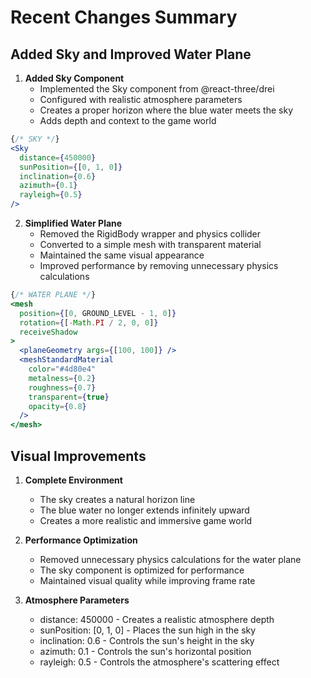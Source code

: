 # Recent Changes Summary

## Added Sky and Improved Water Plane

1. **Added Sky Component**
   - Implemented the Sky component from @react-three/drei
   - Configured with realistic atmosphere parameters
   - Creates a proper horizon where the blue water meets the sky
   - Adds depth and context to the game world

```jsx
{/* SKY */}
<Sky 
  distance={450000} 
  sunPosition={[0, 1, 0]} 
  inclination={0.6} 
  azimuth={0.1} 
  rayleigh={0.5}
/>
```

2. **Simplified Water Plane**
   - Removed the RigidBody wrapper and physics collider
   - Converted to a simple mesh with transparent material
   - Maintained the same visual appearance
   - Improved performance by removing unnecessary physics calculations

```jsx
{/* WATER PLANE */}
<mesh 
  position={[0, GROUND_LEVEL - 1, 0]} 
  rotation={[-Math.PI / 2, 0, 0]} 
  receiveShadow
>
  <planeGeometry args={[100, 100]} />
  <meshStandardMaterial
    color="#4d80e4"
    metalness={0.2}
    roughness={0.7}
    transparent={true}
    opacity={0.8}
  />
</mesh>
```

## Visual Improvements

1. **Complete Environment**
   - The sky creates a natural horizon line
   - The blue water no longer extends infinitely upward
   - Creates a more realistic and immersive game world

2. **Performance Optimization**
   - Removed unnecessary physics calculations for the water plane
   - The sky component is optimized for performance
   - Maintained visual quality while improving frame rate

3. **Atmosphere Parameters**
   - distance: 450000 - Creates a realistic atmosphere depth
   - sunPosition: [0, 1, 0] - Places the sun high in the sky
   - inclination: 0.6 - Controls the sun's height in the sky
   - azimuth: 0.1 - Controls the sun's horizontal position
   - rayleigh: 0.5 - Controls the atmosphere's scattering effect
